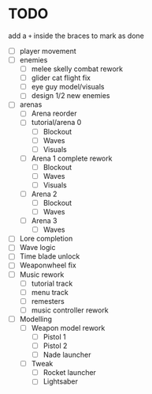 # TODO

add a `+` inside the braces to mark as done

+ [ ] player movement
+ [ ] enemies
    + [ ] melee skelly combat rework
    + [ ] glider cat flight fix
    + [ ] eye guy model/visuals
    + [ ] design 1/2 new enemies
+ [ ] arenas
    + [ ] Arena reorder
    + [ ] tutorial/arena 0
        + [ ] Blockout
        + [ ] Waves
        + [ ] Visuals
    + [ ] Arena 1 complete rework
        + [ ] Blockout
        + [ ] Waves
        + [ ] Visuals
    + [ ] Arena 2
        + [ ] Blockout
        + [ ] Waves
    + [ ] Arena 3
        + [ ] Waves
+ [ ] Lore completion
+ [ ] Wave logic
+ [ ] Time blade unlock
+ [ ] Weaponwheel fix
+ [ ] Music rework
    + [ ] tutorial track
    + [ ] menu track
    + [ ] remesters
    + [ ] music controller rework
+ [ ] Modelling
    + [ ] Weapon model rework
        + [ ] Pistol 1
        + [ ] Pistol 2
        + [ ] Nade launcher
    + [ ] Tweak
        + [ ] Rocket launcher
        + [ ] Lightsaber
